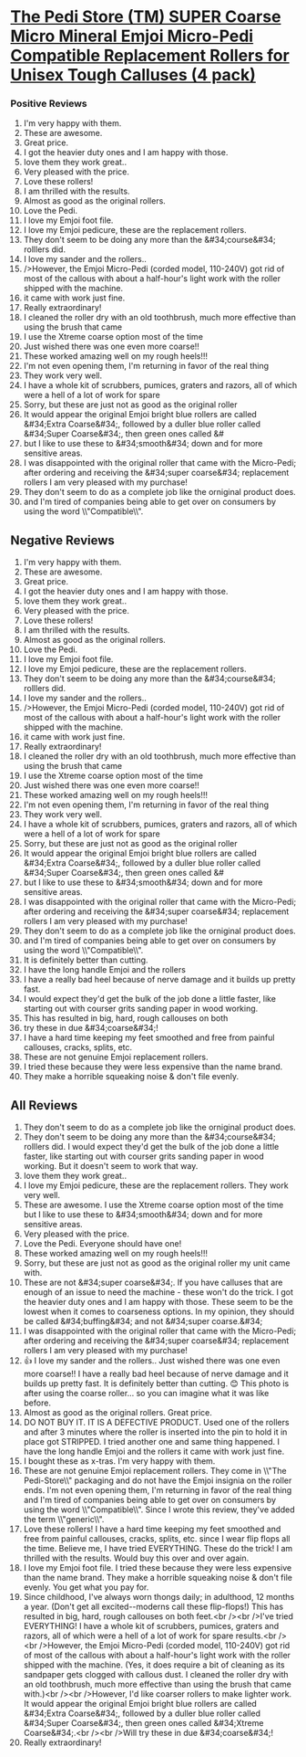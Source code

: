 # [The Pedi Store (TM) SUPER Coarse Micro Mineral Emjoi Micro-Pedi Compatible Replacement Rollers for Unisex Tough Calluses (4 pack)](https://products.checkmycream.com/products/The-Pedi-Store-(TM)-SUPER-Coarse-Micro-Mineral-Emjoi-Micro-Pedi-Compatible-Replacement-Rollers-for-Unisex-Tough-Calluses-(4-pack).html)

### Positive Reviews

<ol>
      <li>I&#x27;m very happy with them.</li>
      <li>These are awesome.</li>
      <li>Great price.</li>
      <li>I got the heavier duty ones and I am happy with those.</li>
      <li>love them they work great..</li>
      <li>Very pleased with the price.</li>
      <li>Love these rollers!  </li>
      <li>I am thrilled with the results.</li>
      <li>Almost as good as the original rollers.</li>
      <li>Love the Pedi.  </li>
      <li>I love my Emjoi foot file.</li>
      <li>I love my Emjoi pedicure, these are the replacement rollers.</li>
      <li>They don&#x27;t seem to be doing any more than the &amp;#34;course&amp;#34; rolllers did.  </li>
      <li>I love my sander and the rollers..</li>
      <li>/&gt;However, the Emjoi Micro-Pedi (corded model, 110-240V) got rid of most of the callous with about a half-hour&#x27;s light work with the roller shipped with the machine.</li>
      <li>it came with work just fine.</li>
      <li>Really extraordinary!</li>
      <li>I cleaned the roller dry with an old toothbrush, much more effective than using the brush that came</li>
      <li>I use the Xtreme coarse option most of the time</li>
      <li>Just wished there was one even more coarse!!</li>
      <li>These worked amazing well on my rough heels!!!</li>
      <li>I&#x27;m not even opening them, I&#x27;m returning in favor of the real thing</li>
      <li>They work very well.</li>
      <li>I have a whole kit of scrubbers, pumices, graters and razors, all of which were a hell of a lot of work for spare</li>
      <li>Sorry, but these are just not as good as the original roller</li>
      <li>It would appear the original Emjoi bright blue rollers are called &amp;#34;Extra Coarse&amp;#34;, followed by a duller blue roller called &amp;#34;Super Coarse&amp;#34;, then green ones called &amp;#</li>
      <li>but I like to use these to &amp;#34;smooth&amp;#34; down and for more sensitive areas.</li>
      <li>I was disappointed with the original roller that came with the Micro-Pedi; after ordering and receiving the &amp;#34;super coarse&amp;#34; replacement rollers I am very pleased with my purchase!</li>
      <li>They don&#x27;t seem to do as a complete job like the orniginal product does.</li>
      <li>and I&#x27;m tired of companies being able to get over on consumers by using the word \\&quot;Compatible\\&quot;.</li>
</ol>


<h2>Negative Reviews</h2>
<ol>
<li> I&#x27;m very happy with them.</li>
<li> These are awesome.</li>
<li> Great price.</li>
<li> I got the heavier duty ones and I am happy with those.</li>
<li> love them they work great..</li>
<li> Very pleased with the price.</li>
<li> Love these rollers!  </li>
<li> I am thrilled with the results.</li>
<li> Almost as good as the original rollers.</li>
<li> Love the Pedi.  </li>
<li> I love my Emjoi foot file.</li>
<li> I love my Emjoi pedicure, these are the replacement rollers.</li>
<li> They don&#x27;t seem to be doing any more than the &amp;#34;course&amp;#34; rolllers did.  </li>
<li> I love my sander and the rollers..</li>
<li> /&gt;However, the Emjoi Micro-Pedi (corded model, 110-240V) got rid of most of the callous with about a half-hour&#x27;s light work with the roller shipped with the machine.</li>
<li> it came with work just fine.</li>
<li> Really extraordinary!</li>
<li> I cleaned the roller dry with an old toothbrush, much more effective than using the brush that came</li>
<li> I use the Xtreme coarse option most of the time</li>
<li> Just wished there was one even more coarse!!</li>
<li> These worked amazing well on my rough heels!!!</li>
<li> I&#x27;m not even opening them, I&#x27;m returning in favor of the real thing</li>
<li> They work very well.</li>
<li> I have a whole kit of scrubbers, pumices, graters and razors, all of which were a hell of a lot of work for spare</li>
<li> Sorry, but these are just not as good as the original roller</li>
<li> It would appear the original Emjoi bright blue rollers are called &amp;#34;Extra Coarse&amp;#34;, followed by a duller blue roller called &amp;#34;Super Coarse&amp;#34;, then green ones called &amp;#</li>
<li> but I like to use these to &amp;#34;smooth&amp;#34; down and for more sensitive areas.</li>
<li> I was disappointed with the original roller that came with the Micro-Pedi; after ordering and receiving the &amp;#34;super coarse&amp;#34; replacement rollers I am very pleased with my purchase!</li>
<li> They don&#x27;t seem to do as a complete job like the orniginal product does.</li>
<li> and I&#x27;m tired of companies being able to get over on consumers by using the word \\&quot;Compatible\\&quot;.</li>
<li> It is definitely better than cutting.</li>
<li> I have the long handle Emjoi and the rollers</li>
<li> I have a really bad heel because of nerve damage and it builds up pretty fast.</li>
<li> I would expect they&#x27;d get the bulk of the job done a little faster, like starting out with courser grits sanding paper in wood working.  </li>
<li> This has resulted in big, hard, rough callouses on both</li>
<li> try these in due &amp;#34;coarse&amp;#34;!</li>
<li> I have a hard time keeping my feet smoothed and free from painful callouses, cracks, splits, etc.</li>
<li> These are not genuine Emjoi replacement rollers.</li>
<li> I tried these because they were less expensive than the name brand.</li>
<li> They make a horrible squeaking noise &amp; don&#x27;t file evenly.</li>
</ol>

<h2>All Reviews</h2>

<ol>
    <li> They don&#x27;t seem to do as a complete job like the orniginal product does.</li>
    <li> They don&#x27;t seem to be doing any more than the &amp;#34;course&amp;#34; rolllers did.  I would expect they&#x27;d get the bulk of the job done a little faster, like starting out with courser grits sanding paper in wood working.  But it doesn&#x27;t seem to work that way.</li>
    <li> love them they work great..</li>
    <li> I love my Emjoi pedicure, these are the replacement rollers. They work very well.</li>
    <li> These are awesome. I use the Xtreme coarse option most of the time but I like to use these to &amp;#34;smooth&amp;#34; down and for more sensitive areas.</li>
    <li> Very pleased with the price.</li>
    <li> Love the Pedi.  Everyone should have one!</li>
    <li> These worked amazing well on my rough heels!!!</li>
    <li> Sorry, but these are just not as good as the original roller my unit came with.</li>
    <li> These are not &amp;#34;super coarse&amp;#34;. If you have calluses that are enough of an issue to need the machine - these won&#x27;t do the trick. I got the heavier duty ones and I am happy with those. These seem to be the lowest when it comes to coarseness options. In my opinion, they should be called &amp;#34;buffing&amp;#34; and not &amp;#34;super coarse.&amp;#34;</li>
    <li> I was disappointed with the original roller that came with the Micro-Pedi; after ordering and receiving the &amp;#34;super coarse&amp;#34; replacement rollers I am very pleased with my purchase!</li>
    <li> 👍 I love my sander and the rollers.. Just wished there was one even more coarse!! I have a really bad heel because of nerve damage and it builds up pretty fast. It is definitely better than cutting. 😊  This photo is after using the coarse roller... so you can imagine what it was like before.</li>
    <li> Almost as good as the original rollers. Great price.</li>
    <li> DO NOT BUY IT.  IT IS A DEFECTIVE PRODUCT.    Used one of the rollers and after 3 minutes where the roller is inserted into the pin to hold it in place got STRIPPED.  I tried another one and same thing happened.  I have the long handle Emjoi and the rollers it came with work just fine.</li>
    <li> I bought these as x-tras. I&#x27;m very happy with them.</li>
    <li> These are not genuine Emjoi replacement rollers. They come in \\&quot;The Pedi-Store\\&quot; packaging and do not have the Emjoi insignia on the roller ends.  I&#x27;m not even opening them, I&#x27;m returning in favor of the real thing and I&#x27;m tired of companies being able to get over on consumers by using the word \\&quot;Compatible\\&quot;. Since I wrote this review, they&#x27;ve added the term \\&quot;generic\\&quot;.</li>
    <li> Love these rollers!  I have a hard time keeping my feet smoothed and free from painful callouses, cracks, splits, etc. since I wear flip flops all the time.  Believe me, I have tried EVERYTHING.  These do the trick! I am thrilled with the results. Would buy this over and over again.</li>
    <li> I love my Emjoi foot file. I tried these because they were less expensive than the name brand. They make a horrible squeaking noise &amp; don&#x27;t file evenly. You get what you pay for.</li>
    <li> Since childhood, I&#x27;ve always worn thongs daily; in adulthood, 12 months a year. (Don&#x27;t get all excited--moderns call these flip-flops!) This has resulted in big, hard, rough callouses on both feet.&lt;br /&gt;&lt;br /&gt;I&#x27;ve tried EVERYTHING! I have a whole kit of scrubbers, pumices, graters and razors, all of which were a hell of a lot of work for spare results.&lt;br /&gt;&lt;br /&gt;However, the Emjoi Micro-Pedi (corded model, 110-240V) got rid of most of the callous with about a half-hour&#x27;s light work with the roller shipped with the machine. (Yes, it does require a bit of cleaning as its sandpaper gets clogged with callous dust. I cleaned the roller dry with an old toothbrush, much more effective than using the brush that came with.)&lt;br /&gt;&lt;br /&gt;However, I&#x27;d like coarser rollers to make lighter work. It would appear the original Emjoi bright blue rollers are called &amp;#34;Extra Coarse&amp;#34;, followed by a duller blue roller called &amp;#34;Super Coarse&amp;#34;, then green ones called &amp;#34;Xtreme Coarse&amp;#34;.&lt;br /&gt;&lt;br /&gt;Will try these in due &amp;#34;coarse&amp;#34;!</li>
    <li> Really extraordinary!</li>
</ol>




